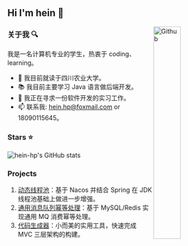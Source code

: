 ## Hi I'm hein 👋

<img width="35%" align="right" alt="Github" src="https://user-images.githubusercontent.com/48678280/88862734-4903af80-d201-11ea-968b-9c939d88a37c.gif" />

### 关于我 :mag:
我是一名计算机专业的学生，热衷于 coding、learning。

- 🔭 我目前就读于四川农业大学。
- 📚 我目前主要学习 Java 语言做后端开发。
- 👯 我正在寻求一份软件开发的实习工作。
- 📫 联系我: hein.hp@foxmail.com or 18090115645。
  
### Stars :star:
![hein-hp's GitHub stats](https://github-readme-stats.vercel.app/api?username=hein-hp)

### Projects
1. [动态线程池](https://github.com/hein-hp/dynamic-thread-pool)：基于 Nacos 并结合 Spring 在 JDK 线程池基础上做进一步增强。
2. [通用消息队列幂等处理](https://github.com/hein-hp/universal-mq-idempotent)：基于 MySQL/Redis 实现通用 MQ 消费幂等处理。
3. [代码生成器](https://github.com/hein-hp/code-generator)：小而美的实用工具，快速完成 MVC 三层架构的构建。
